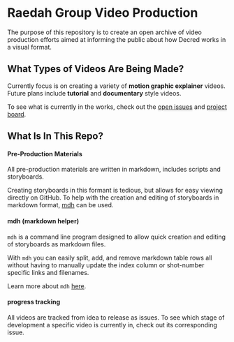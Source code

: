 # Raedah Group Video Production

The purpose of this repository is to create an open archive of video production efforts aimed at informing the public about how Decred works in a visual format.

## What Types of Videos Are Being Made?

Currently focus is on creating a variety of __motion graphic explainer__ videos. Future plans include __tutorial__ and __documentary__ style videos.

To see what is currently in the works, check out the [open issues](https://github.com/raedahgroup/video-production/issues) and [project board](https://github.com/raedahgroup/video-production/projects/1).

## What Is In This Repo?

#### Pre-Production Materials

All pre-production materials are written in markdown, includes scripts and storyboards.

Creating storyboards in this formant is tedious, but allows for easy viewing directly on GitHub. To help with the creation and editing of storyboards in markdown format, [mdh](https://github.com/raedahgroup/video-production/blob/master/mdh) can be used.

#### mdh (markdown helper)

`mdh` is a command line program designed to allow quick creation and editing of storyboards as markdown files.

With `mdh` you can easily split, add, and remove markdown table rows all without having to manually update the index column or shot-number specific links and filenames.

Learn more about `mdh` [here](https://github.com/raedahgroup/video-production/docs/mdh.md).

#### progress tracking

All videos are tracked from idea to release as issues. To see which stage of development a specific video is currently in, check out its corresponding issue.